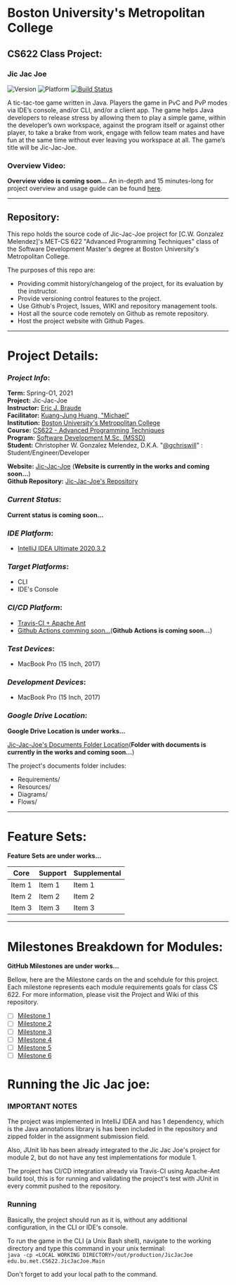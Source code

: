 
# Boston University's Metropolitan College  
## CS622 Class Project:

### Jic Jac Joe 

![Version](https://img.shields.io/badge/version-0.0.1-blue.svg?style=flat )
![Platform](https://img.shields.io/badge/platform-CLI-blue.svg?style=flat )
[![Build Status](https://www.travis-ci.com/gchriswill/JicJacJoe.svg?token=8efyA1QMsv1rNCzSQkn1&branch=master)](https://www.travis-ci.com/gchriswill/JicJacJoe)

A tic-tac-toe game written in Java. 
Players the game in PvC and PvP modes via IDE’s console, and/or CLI, and/or a client app. 
The game helps Java developers to release stress by allowing them to play a simple game, 
within the developer’s own workspace, against the program itself or against other player, 
to take a brake from work, engage with fellow team mates and have fun at the same time without ever leaving you workspace at all. 
The game’s title will be Jic-Jac-Joe.

### Overview Video:

**Overview video is coming soon...**
An in-depth and 15 minutes-long for project overview and usage guide can be found [here](#).

---

## Repository:

This repo holds the source code of Jic-Jac-Joe project for [C.W. Gonzalez Melendez]'s 
MET-CS 622 "Advanced Programming Techniques" class of the Software Development Master's degree 
at Boston University's Metropolitan College.

The purposes of this repo are:

- Providing commit history/changelog of the project, for its evaluation by the instructor.
- Provide versioning control features to the project.
- Use Github's Project, Issues, WIKI and repository management tools.
- Host all the source code remotely on Github as remote repository.
- Host the project website with Github Pages.

---

# Project Details:

### _Project Info_:

**Term:** Spring-O1, 2021  
**Project:** Jic-Jac-Joe  
**Instructor:** [Eric J. Braude](https://www.bu.edu/met/profile/eric-j-braude/)  
**Facilitator:** [Kuang-Jung Huang, "Michael"](#)  
**Institution:** [Boston University's Metropolitan College](https://www.bu.edu/met/)  
**Course:** [CS622 - Advanced Programming Techniques](http://www.bu.edu/csmet/academic-programs/courses/cs622/)  
**Program:** [Software Development M.Sc. (MSSD)](https://www.bu.edu/met/degrees-certificates/ms-software-development/)  
**Student:** Christopher W. Gonzalez Melendez, D.K.A. "[@gchriswill](https://github.com/gchriswill)" : Student/Engineer/Developer  

**Website:** [Jic-Jac-Joe](#) (**Website is currently in the works and coming soon...**)  
**Github Repository:** [Jic-Jac-Joe's Repository](https://github.com/gchriswill/JicJacJoe)  

### _Current Status_:

**Current status is coming soon...**

### _IDE Platform_:

- [IntelliJ IDEA Ultimate 2020.3.2](https://www.jetbrains.com/idea/)

### _Target Platforms_:

- CLI
- IDE's Console

### _CI/CD Platform_:

- [Travis-CI + Apache Ant](https://www.travis-ci.com/github/gchriswill/JicJacJoe)
- [Github Actions comming soon...](#)(**Github Actions is coming soon...**)

### _Test Devices_:

- MacBook Pro (15 Inch, 2017)

### _Development Devices_:

- MacBook Pro (15 Inch, 2017)

### _Google Drive Location_:

**Google Drive Location is under works...**

[Jic-Jac-Joe's Documents Folder Location](#)(**Folder with documents is currently in the works and coming soon...**)  

The project's documents folder includes:

- Requirements/
- Resources/
- Diagrams/
- Flows/

---

# Feature Sets:

**Feature Sets are under works...**  

| Core              | Support           | Supplemental            |
| -------------     | -------------     | -------------           |
| Item 1            | Item 1            | Item 1                  |
| Item 2            | Item 2            | Item 2                  |
| Item 3            | Item 3            | Item 3                  |

---

# Milestones Breakdown for Modules:

**GitHub Milestones are under works...**  

Bellow, here are the Milestone cards on the and scehdule for this project. 
Each milestone represents each module requirements goals for class CS 622.
For more information, please visit the Project and Wiki of this repository.

- [ ] [Milestone 1](#)
- [ ] [Milestone 2](#)
- [ ] [Milestone 3](#)
- [ ] [Milestone 4](#)
- [ ] [Milestone 5](#)
- [ ] [Milestone 6](#)

# Running the Jic Jac joe:

### IMPORTANT NOTES  

The project was implemented in IntelliJ IDEA and has 1 dependency, 
which is the Java annotations library is has been included in the repository 
and zipped folder in the assignment submission field.  

Also, JUnit lib has been already integrated to the Jic Jac Joe's project for module 2, 
but do not have any test implementations for module 1. 

The project has CI/CD integration already via Travis-CI using Apache-Ant build tool, this is for 
running and validating the project's test with JUnit in every commit pushed to the repository. 

### Running

Basically, the project should run as it is, without any additional configuration, in the CLI or IDE's console.  

To run the game in the CLI (a Unix Bash shell), navigate to the working directory and type this command in your unix terminal:  
`java -cp <LOCAL WORKING DIRECTORY>/out/production/JicJacJoe edu.bu.met.CS622.JicJacJoe.Main`

Don't forget to add your local path to the command.




